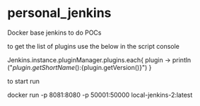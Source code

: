 # personal_jenkins
Docker base jenkins to do POCs


to get the list of plugins use the below in the script console

Jenkins.instance.pluginManager.plugins.each{
  plugin -> 
    println ("${plugin.getShortName()}:${plugin.getVersion()}")
}


to start run

docker run -p 8081:8080 -p 50001:50000 local-jenkins-2:latest
